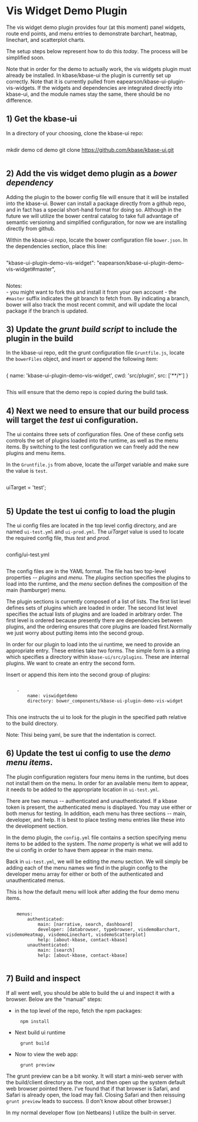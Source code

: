 # Vis Widget Demo Plugin

The vis widget demo plugin provides four (at this moment) panel widgets, route end points, and menu entries to demonstrate barchart, heatmap, linechart, and scatterplot charts. 

The setup steps below represent how to do this *today*. The process will be simplified soon.

Note that in order for the demo to actually work, the vis widgets plugin must already be installed. In kbase/kbase-ui the plugin is currently set up correctly. Note that it is currently pulled from eapearson/kbase-ui-plugin-vis-widgets. If the widgets and dependencies are integrated directly into kbase-ui, and the module names stay the same, there should be no difference.

## 1) Get the kbase-ui

In a directory of your choosing, clone the kbase-ui repo:

> ```
mkdir demo
cd demo
git clone https://github.com/kbase/kbase-ui.git
> ```

## 2) Add the vis widget demo plugin as a *bower dependency*

Adding the plugin to the bower config file will ensure that it will be installed into the kbase-ui. Bower can install a package directly from a github repo, and in fact has a special short-hand format for doing so. Although in the future we will utilize the bower central catalog to take full advantage of semantic versioning and simplified configuration, for now we are installing directly from github.

Within the kbase-ui repo, locate the bower configuration file ```bower.json```. In the dependencies section, place this line:
        
> ```
"kbase-ui-plugin-demo-vis-widget": "eapearson/kbase-ui-plugin-demo-vis-widget#master",
> ```

Notes:    
    - you might want to fork this and install it from your own account
    - the ```#master``` suffix indicates the git branch to fetch from. By indicating a branch, bower will also track the most recent commit, and will update the local package if the branch is updated.
        
## 3) Update the *grunt build script* to include the plugin in the build

In the kbase-ui repo, edit the grunt configuration file ```Gruntfile.js```, locate the ```bowerFiles``` object, and insert or append the following item:

> ```
{
    name: 'kbase-ui-plugin-demo-vis-widget',
    cwd: 'src/plugin',
    src: ['**/*']
}
> ```

This will ensure that the demo repo is copied during the build task.

## 4) Next we need to ensure that our build process will target the *test* ui configuration.

The ui contains three sets of configuration files. One of these config sets controls the set of plugins loaded into the runtime, as well as the menu items. By switching to the test configuration we can freely add the new plugins and menu items.

In the ```Gruntfile.js``` from above, locate the *uiTarget* variable and make sure the value is ```test```.

> ```
uiTarget = 'test';
> ```

## 5) Update the test ui config to load the plugin

The ui config files are located in the top level config directory, and are named ```ui-test.yml``` and ```ui-prod.yml```. The *uiTarget* value is used to locate the required config file, thus *test* and *prod*.

> ```
config/ui-test.yml
> ```

The config files are in the YAML format. The file has two top-level properties -- *plugins* and *menu*. The *plugins* section specifies the plugins to load into the runtime, and the *menu* section defines the composition of the main (hamburger) menu.

The plugin sections is currently composed of a list of lists. The first list level defines sets of plugins which are loaded in order. The second list level specifies the actual lists of plugins and are loaded in arbitrary order. The first level is ordered because presently there are dependencies between plugins, and the ordering ensures that core plugins are loaded first.Normally we just worry about putting items into the second group.

In order for our plugin to load into the ui runtime, we need to provide an appropriate entry. These entries take two forms. The simple form is a string which specifies a directory within ```kbase-ui/src/plugins```. These are internal plugins. We want to create an entry the second form.

Insert or append this item into the second group of plugins:

> ```
        -
            name: viswidgetdemo
            directory: bower_components/kbase-ui-plugin-demo-vis-widget
> ```

This one instructs the ui to look for the plugin in the specified path relative to the build directory.

Note: Thisi being yaml, be sure that the indentation is correct.

## 6) Update the test ui config to use the *demo menu items*.

The plugin configuration registers four menu items in the runtime, but does not install them on the menu. In order for an available menu item to appear, it needs to be added to the appropriate location in ```ui-test.yml```. 

There are two menus -- authenticated and unauthenticated. If a kbase token is present, the authenticated menu is displayed. You may use either or both menus for testing. In addition, each menu has three sections -- main, developer, and help. It is best to place testing menu entries like these into the development section.

In the demo plugin, the ```config.yml``` file contains a section specifying menu items to be added to the system. The *name* property is what we will add to the ui config in order to have them appear in the main menu.

Back in ```ui-test.yml```, we will be editing the *menu* section. We will simply be adding each of the menu names we find in the plugin config to the developer menu array for either or both of the authenticated and unauthenticated menus.

This is how the default menu will look after adding the four demo menu items.

> ```
        menus:
            authenticated: 
                main: [narrative, search, dashboard]
                developer: [databrowser, typebrowser, visdemoBarchart, visdemoHeatmap, visdemoLinechart, visdemoScatterplot]
                help: [about-kbase, contact-kbase]
            unauthenticated: 
                main: [search]
                help: [about-kbase, contact-kbase]
> ```

## 7) Build and inspect

If all went well, you should be able to build the ui and inspect it with a browser. Below are the "manual" steps:

- in the top level of the repo, fetch the npm packages:

        npm install

- Next build ui runtime

        grunt build

- Now to view the web app:

        grunt preview

The grunt preview can be a bit wonky. It will start a mini-web server with the build/client directory as the root, and then open up the system default web browser pointed there. I've found that if that browser is Safari, and Safari is already open, the load may fail. Closing Safari and then reissuing ```grunt preview``` leads to success. (I don't know about other browser.)

In my normal developer flow (on Netbeans) I utilize the built-in server.
